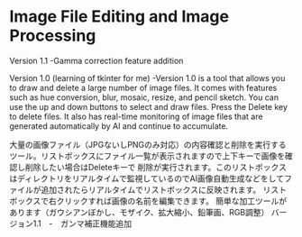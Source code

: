 # Image File Editing and Image Processing
Version 1.1
    -Gamma correction feature addition

Version 1.0 (learning of tkinter for me)
    -Version 1.0 is a tool that allows you to draw and delete a large number of image files. It comes with features such as hue conversion, blur, mosaic, resize, and pencil sketch. 
    You can use the up and down buttons to select and draw files. Press the Delete key to delete files. 
    It also has real-time monitoring of image files that are generated automatically by AI and continue to accumulate.
    
大量の画像ファイル（JPGないしPNGのみ対応）の内容確認と削除を実行するツール。リストボックスにファイル一覧が表示されますので上下キーで画像を確認し削除したい場合はDeleteキーで
削除が実行されます。このリストボックスはディレクトリをリアルタイムで監視しているのでAI画像自動生成などをしてファイルが追加されたらリアルタイムでリストボックスに反映されます。
リストボックスで右クリックすれば画像の名前を編集できます。
簡単な加工ツールがあります（ガウシアンぼかし、モザイク、拡大縮小、鉛筆画、RGB調整）
バージョン1.1　-　ガンマ補正機能追加
